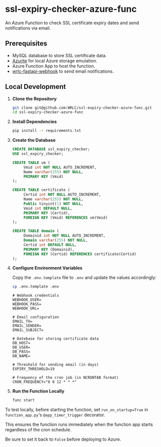 # ssl-expiry-checker-azure-func

An Azure Function to check SSL certificate expiry dates and send notifications via email.

## Prerequisites
- MySQL database to store SSL certificate data.
- [Azurite](https://learn.microsoft.com/en-us/azure/storage/common/storage-use-azurite?tabs=visual-studio%2Cblob-storage) for local Azure storage emulation.
- Azure Function App to host the function.
- [wrlc-fastapi-webhook](https://github.com/WRLC/wrlc-fastapi-webhook) to send email notifications.

## Local Development

1. **Clone the Repository**
   ```bash
   git clone git@github.com:WRLC/ssl-expiry-checker-azure-func.git
   cd ssl-expiry-checker-azure-func
   ```
   
2. **Install Dependencies**
   ```bash
   pip install -r requirements.txt
   ```

3. **Create the Database**
   ```sql
   CREATE DATABASE ssl_expiry_checker;
   USE ssl_expiry_checker;
   
   CREATE TABLE vm (
        Vmid int NOT NULL AUTO_INCREMENT,
        Name varchar(255) NOT NULL,
        PRIMARY KEY (Vmid)
   );

   CREATE TABLE certificate (
        Certid int NOT NULL AUTO_INCREMENT,
        Name varchar(255) NOT NULL,
        Public tinyint(1) NOT NULL,
        Vmid int DEFAULT NULL,
        PRIMARY KEY (Certid),
        FOREIGN KEY (Vmid) REFERENCES vm(Vmid)
   );
   
   CREATE TABLE domain (
        Domainid int NOT NULL AUTO_INCREMENT,
        Domain varchar(255) NOT NULL,
        Certid int DEFAULT NULL,
        PRIMARY KEY (Domainid),
        FOREIGN KEY (Certid) REFERENCES certificate(Certid)
   );
   ```

4. **Configure Environment Variables**

    Copy the `.env.template` file to `.env` and update the values accordingly:

    ```bash
    cp .env.template .env
    ```
   
    ```
    # Webhook credentials
    WEBHOOK_USER=
    WEBHOOK_PASS=
    WEBHOOK_URL=

    # Email configuration
    EMAIL_TO=
    EMAIL_SENDER=
    EMAIL_SUBJECT=

    # Datebase for storing certificate data
    DB_HOST=
    DB_USER=
    DB_PASS=
    DB_NAME=

    # Threshold for sending email (in days)
    EXPIRY_THRESHOLD=19

    # Frequency of the cron job (in NCRONTAB format)
    CRON_FREQUENCY="0 0 12 * * *"
    ```
   
5. **Run the Function Locally**
   ```bash
   func start
   ```
   
To test locally, before starting the function, set `run_on_startup=True` in `function_app.py`'s 
`@app_timer_trigger` decorator.

This ensures the function runs immediately when the function app starts regardless of the cron schedule.

Be sure to set it back to `False` before deploying to Azure.

